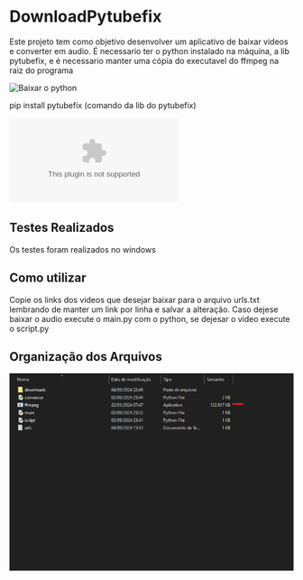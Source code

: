 # DownloadPytubefix

Este projeto tem como objetivo desenvolver um aplicativo de baixar videos e converter em audio. É necessario ter o python instalado na máquina, a lib pytubefix, e é necessario manter uma cópia do executavel do ffmpeg na raiz do programa

![Baixar o python](https://www.python.org/downloads/windows/)

pip install pytubefix (comando da lib do pytubefix)

![Executavel do ffmpeg](https://github.com/BtbN/FFmpeg-Builds/releases/download/latest/ffmpeg-master-latest-win64-gpl.zip)

## Testes Realizados

Os testes foram realizados no windows

## Como utilizar

Copie os links dos videos que desejar baixar para o arquivo urls.txt lembrando de manter um link por linha e salvar a alteração. Caso dejese baixar o audio execute o main.py com o python, se dejesar o video execute o script.py

## Organização dos Arquivos

![Organização dos Arquivos](https://github.com/Igor-Wolf/DownloadPytubefix/blob/main/demo.png?raw=true)

